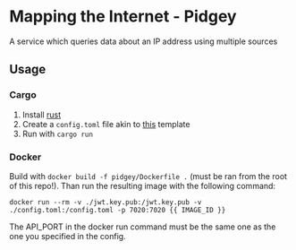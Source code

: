 # Mapping the Internet - Pidgey
A service which queries data about an IP address using multiple sources

## Usage
### Cargo
1. Install [rust](https://www.rust-lang.org/learn/get-started)
2. Create a `config.toml` file akin to [this](./config/config.toml) template
3. Run with `cargo run`

### Docker
Build with `docker build -f pidgey/Dockerfile .` (must be ran from the root of this repo!). Than run the resulting image with the following command:
```
docker run --rm -v ./jwt.key.pub:/jwt.key.pub -v ./config.toml:/config.toml -p 7020:7020 {{ IMAGE_ID }}
```

The API_PORT in the docker run command must be the same one as the one you specified in the config.
